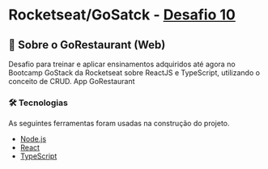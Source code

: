 # Rocketseat/GoSatck - [Desafio 10](https://github.com/rocketseat-education/bootcamp-gostack-desafios/tree/master/desafio-reactjs-crud)



## 🚀 Sobre o GoRestaurant (Web)

<p alin="center"> Desafio para treinar e aplicar ensinamentos adquiridos até agora no Bootcamp GoStack da Rocketseat sobre ReactJS e TypeScript, utilizando o conceito de CRUD. App GoRestaurant </p>


 
### 🛠 Tecnologias
 
As seguintes ferramentas foram usadas na construção do projeto.
 
- [Node.js](https://nodejs.org/en/)
- [React](https://pt-br.reactjs.org/)
- [TypeScript](https://www.typescriptlang.org/)
 
